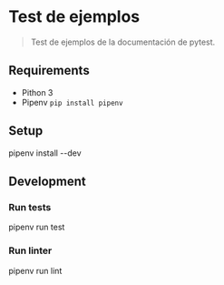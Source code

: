 # Test de ejemplos 

>Test de ejemplos de la documentación de pytest.

## Requirements

* Pithon 3
* Pipenv `pip install pipenv`

## Setup

pipenv install --dev

## Development

### Run tests

pipenv run test

### Run linter

pipenv run lint
